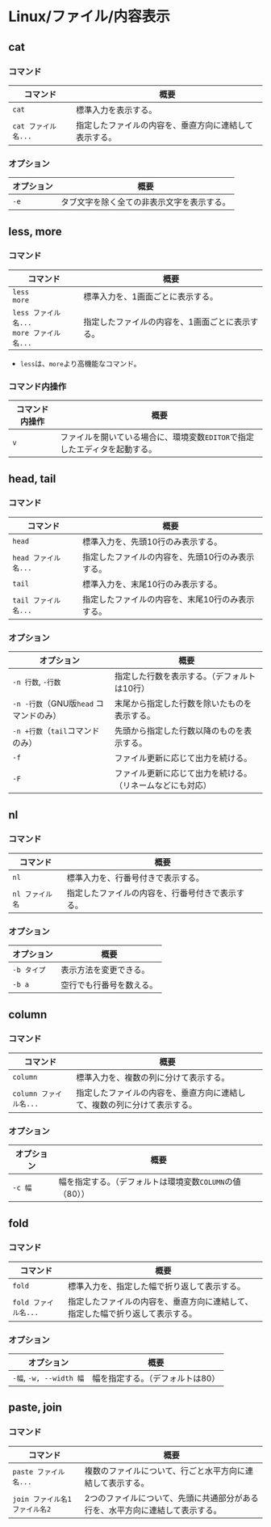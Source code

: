 # Linux/ファイル/内容表示

## cat

### コマンド

|コマンド|概要|
|---|---|
|`cat`|標準入力を表示する。|
|`cat ファイル名...`|指定したファイルの内容を、垂直方向に連結して表示する。|

### オプション

| オプション | 概要                                       |
| ---------- | ------------------------------------------ |
| `-e`       | タブ文字を除く全ての非表示文字を表示する。 |

## less, more

### コマンド

| コマンド                                       | 概要                                            |
| ---------------------------------------------- | ----------------------------------------------- |
| `less`<br />`more`                             | 標準入力を、1画面ごとに表示する。               |
| `less ファイル名...`<br />`more ファイル名...` | 指定したファイルの内容を、1画面ごとに表示する。 |

- `less`は、`more`より高機能なコマンド。

### コマンド内操作

| コマンド内操作 | 概要                                                         |
| -------------- | ------------------------------------------------------------ |
| `v`            | ファイルを開いている場合に、環境変数`EDITOR`で指定したエディタを起動する。 |

## head, tail

### コマンド

| コマンド             | 概要                                             |
| ------------------- | ------------------------------------------------ |
| `head`              | 標準入力を、先頭10行のみ表示する。               |
| `head ファイル名...` | 指定したファイルの内容を、先頭10行のみ表示する。 |
| `tail`              | 標準入力を、末尾10行のみ表示する。               |
| `tail ファイル名...` | 指定したファイルの内容を、末尾10行のみ表示する。 |

### オプション

| オプション         | 概要                                                       |
| ------------------ | ---------------------------------------------------------- |
| `-n 行数`, `-行数` | 指定した行数を表示する。（デフォルトは10行）             |
|`-n -行数`（GNU版`head` コマンドのみ）|末尾から指定した行数を除いたものを表示する。|
|`-n +行数`（`tail`コマンドのみ）|先頭から指定した行数以降のものを表示する。|
| `-f`               | ファイル更新に応じて出力を続ける。                         |
| `-F`               | ファイル更新に応じて出力を続ける。（リネームなどにも対応） |

## nl

### コマンド

| コマンド        | 概要                                             |
| --------------- | ------------------------------------------------ |
| `nl`            | 標準入力を、行番号付きで表示する。               |
| `nl ファイル名` | 指定したファイルの内容を、行番号付きで表示する。 |

### オプション

|オプション|概要|
|---|---|
|`-b タイプ`|表示方法を変更できる。|
|`-b a`|空行でも行番号を数える。|

## column

### コマンド

| コマンド               | 概要                                                         |
| ---------------------- | ------------------------------------------------------------ |
| `column`               | 標準入力を、複数の列に分けて表示する。                       |
| `column ファイル名...` | 指定したファイルの内容を、垂直方向に連結して、複数の列に分けて表示する。 |

### オプション

| オプション | 概要                                                     |
| ---------- | -------------------------------------------------------- |
| `-c 幅`    | 幅を指定する。（デフォルトは環境変数`COLUMN`の値（80）） |

## fold

### コマンド

| コマンド             | 概要                                                         |
| -------------------- | ------------------------------------------------------------ |
| `fold`               | 標準入力を、指定した幅で折り返して表示する。                 |
| `fold ファイル名...` | 指定したファイルの内容を、垂直方向に連結して、指定した幅で折り返して表示する。 |

### オプション

| オプション              | 概要                             |
| ----------------------- | -------------------------------- |
| `-幅`, `-w, --width 幅` | 幅を指定する。（デフォルトは80） |

## paste, join

### コマンド

| コマンド                       | 概要                                                         |
| ------------------------------ | ------------------------------------------------------------ |
| `paste ファイル名...`          | 複数のファイルについて、行ごと水平方向に連結して表示する。   |
| `join ファイル名1 ファイル名2` | 2つのファイルについて、先頭に共通部分がある行を、水平方向に連結して表示する。 |
